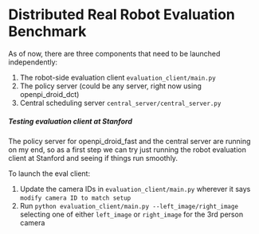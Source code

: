 # Distributed Real Robot Evaluation Benchmark

As of now, there are three components that need to be launched independently:
1. The robot-side evaluation client `evaluation_client/main.py`
2. The policy server (could be any server, right now using openpi_droid_dct)
3. Central scheduling server `central_server/central_server.py`

##### Testing evaluation client at Stanford
The policy server for openpi_droid_fast and the central server are running on my end, so as a first step we can try just running the robot evaluation client at Stanford and seeing if things run smoothly.

To launch the eval client:
1. Update the camera IDs in `evaluation_client/main.py` wherever it says `modify camera ID to match setup`
2. Run `python evaluation_client/main.py --left_image/right_image` selecting one of either `left_image` or `right_image` for the 3rd person camera